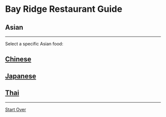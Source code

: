 # Bay Ridge Restaurant Guide
## Asian
---
Select a specific Asian food:

## [Chinese](/../asian/chinese.md)
## [Japanese](/japanese.md)
## [Thai](/thai.md)
---
[Start Over](../home.md)